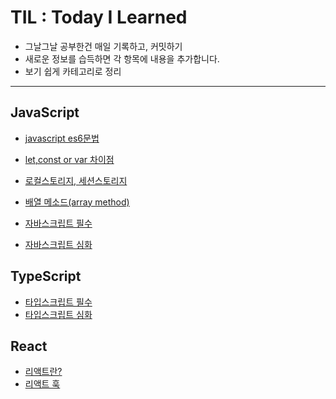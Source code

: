 # TIL : Today I Learned

- 그날그날 공부한건 매일 기록하고, 커밋하기
- 새로운 정보를 습득하면 각 항목에 내용을 추가합니다.
- 보기 쉽게 카테고리로 정리

---

## JavaScript

- [javascript es6문법](https://github.com/bongjunk/TIL/blob/main/Javascript/Javascript-es6.md)
- [let,const or var 차이점](https://github.com/bongjunk/TIL/blob/main/Javascript/let-and-const.md)
- [로컬스토리지, 세션스토리지](https://github.com/bongjunk/TIL/blob/main/Javascript/LocalStorage-SessionStorage.md)
- [배열 메소드(array method)](https://github.com/bongjunk/TIL/blob/main/Javascript/Array-Method.md)

- [자바스크립트 필수](https://github.com/bongjunk/TIL/blob/main/Javascript/Javascript-essentials.md)
- [자바스크립트 심화](https://github.com/bongjunk/TIL/blob/main/Javascript/Javascript-levelup.md)


## TypeScript

- [타입스크립트 필수](https://github.com/bongjunk/TIL/blob/main/Typescript/Typescript.md)
- [타입스크립트 심화]()

## React

- [리액트란?](https://github.com/bongjun-kim94/TIL/blob/main/React/210813.md)
- [리액트 훅]()
